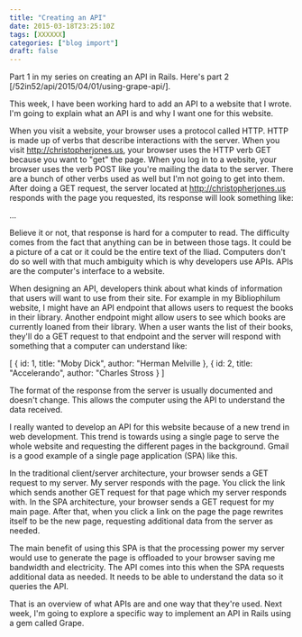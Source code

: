 ```yaml
---
title: "Creating an API"
date: 2015-03-18T23:25:10Z
tags: [XXXXXX]
categories: ["blog import"]
draft: false
---
```

 
Part 1 in my series on creating an API in Rails. Here's part 2
[/52in52/api/2015/04/01/using-grape-api/].

This week, I have been working hard to add an API to a website that I wrote. I'm
going to explain what an API is and why I want one for this website.

When you visit a website, your browser uses a protocol called HTTP. HTTP is made
up of verbs that describe interactions with the server. When you visit 
http://christopherjones.us, your browser uses the HTTP verb GET because you want
to "get" the page. When you log in to a website, your browser uses the verb POST
like you're mailing the data to the server. There are a bunch of other verbs
used as well but I'm not going to get into them. After doing a GET request, the
server located at http://christopherjones.us responds with the page you
requested, its response will look something like:

<html>
    <head>
        <title>Chris W Jones</title>
    </head>
    <body>...</body>
</html>


Believe it or not, that response is hard for a computer to read. The difficulty
comes from the fact that anything can be in between those <body> tags. It could
be a picture of a cat or it could be the entire text of the Iliad. Computers
don't do so well with that much ambiguity which is why developers use APIs. APIs
are the computer's interface to a website.

When designing an API, developers think about what kinds of information that
users will want to use from their site. For example in my Bibliophilum website,
I might have an API endpoint that allows users to request the books in their
library. Another endpoint might allow users to see which books are currently
loaned from their library. When a user wants the list of their books, they'll do
a GET request to that endpoint and the server will respond with something that a
computer can understand like:

[
    {
	    id: 1,
		title: "Moby Dick",
    	author: "Herman Melville
    },
	{
    	id: 2,
		title: "Accelerando",
    	author: "Charles Stross
	}
]


The format of the response from the server is usually documented and doesn't
change. This allows the computer using the API to understand the data received.

I really wanted to develop an API for this website because of a new trend in web
development. This trend is towards using a single page to serve the whole
website and requesting the different pages in the background. Gmail is a good
example of a single page application (SPA) like this.

In the traditional client/server architecture, your browser sends a GET request
to my server. My server responds with the page. You click the link which sends
another GET request for that page which my server responds with. In the SPA
architecture, your browser sends a GET request for my main page. After that,
when you click a link on the page the page rewrites itself to be the new page,
requesting additional data from the server as needed.

The main benefit of using this SPA is that the processing power my server would
use to generate the page is offloaded to your browser saving me bandwidth and
electricity. The API comes into this when the SPA requests additional data as
needed. It needs to be able to understand the data so it queries the API.

That is an overview of what APIs are and one way that they're used. Next week,
I'm going to explore a specific way to implement an API in Rails using a gem
called Grape.
